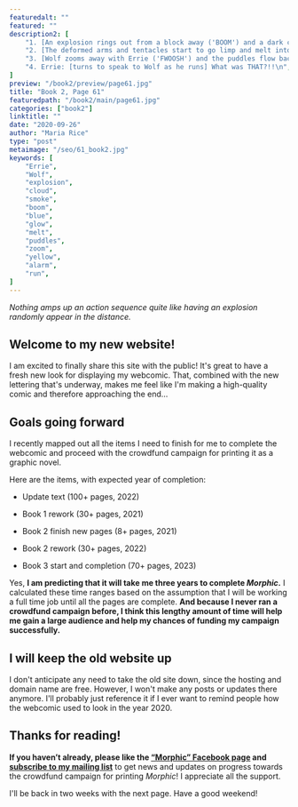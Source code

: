 ```yaml
---
featuredalt: ""
featured: ""
description2: [
    "1. [An explosion rings out from a block away ('BOOM') and a dark cloud of smoke rises above the buildings.]\n",
    "2. [The deformed arms and tentacles start to go limp and melt into puddles ('SSSSSSSSSSSSSSSSS').]\n",
    "3. [Wolf zooms away with Errie ('FWOOSH') and the puddles flow back across the street and over the edge of the sidewalk.]\n",
    "4. Errie: [turns to speak to Wolf as he runs] What was THAT?!!\n",
]
preview: "/book2/preview/page61.jpg"
title: "Book 2, Page 61"
featuredpath: "/book2/main/page61.jpg"
categories: ["book2"]
linktitle: ""
date: "2020-09-26"
author: "Maria Rice"
type: "post"
metaimage: "/seo/61_book2.jpg"
keywords: [
    "Errie", 
    "Wolf",
    "explosion",
    "cloud",
    "smoke",
    "boom",
    "blue",
    "glow",
    "melt",
    "puddles",
    "zoom",
    "yellow",
    "alarm",
    "run",
]
---
```


_Nothing amps up an action sequence quite like having an explosion randomly appear in the distance._

## Welcome to my new website!

I am excited to finally share this site with the public! It's great to have a fresh new look for displaying my webcomic. That, combined with the new lettering that's underway, makes me feel like I'm making a high-quality comic and therefore approaching the end...

## Goals going forward

I recently mapped out all the items I need to finish for me to complete the webcomic and proceed with the crowdfund campaign for printing it as a graphic novel. 

Here are the items, with expected year of completion:

* Update text (100+ pages, 2022)

* Book 1 rework (30+ pages, 2021)

* Book 2 finish new pages (8+ pages, 2021)

* Book 2 rework (30+ pages, 2022)

* Book 3 start and completion (70+ pages, 2023)

Yes, **I am predicting that it will take me three years to complete _Morphic_.** I calculated these time ranges based on the assumption that I will be working a full time job until all the pages are complete. **And because I never ran a crowdfund campaign before, I think this lengthy amount of time will help me gain a large audience and help my chances of funding my campaign successfully.** 

## I will keep the old website up

I don't anticipate any need to take the old site down, since the hosting and domain name are free. However, I won't make any posts or updates there anymore. I'll probably just reference it if I ever want to remind people how the webcomic used to look in the year 2020. 

## Thanks for reading!

**If you haven’t already, please like the [“Morphic” Facebook page](https://www.facebook.com/MorphicGraphicNovel/) and [subscribe to my mailing list](http://eepurl.com/g8TzPb)** to get news and updates on progress towards the crowdfund campaign for printing _Morphic_!
I appreciate all the support. 

I'll be back in two weeks with the next page. Have a good weekend!

